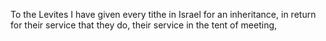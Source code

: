 To the Levites I have given every tithe in Israel for an inheritance, in return for their service that they do, their service in the tent of meeting,

